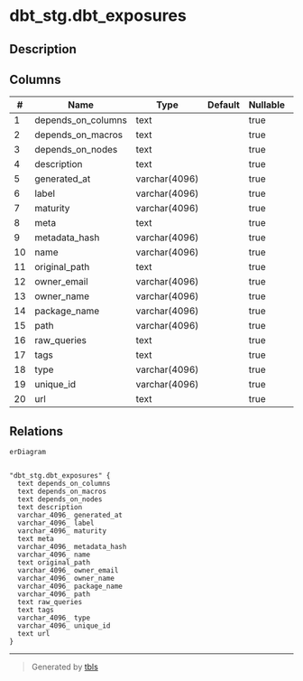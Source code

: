 # dbt_stg.dbt_exposures

## Description

## Columns

| #  | Name               | Type          | Default | Nullable | Children | Parents | Comment |
| -- | ------------------ | ------------- | ------- | -------- | -------- | ------- | ------- |
| 1  | depends_on_columns | text          |         | true     |          |         |         |
| 2  | depends_on_macros  | text          |         | true     |          |         |         |
| 3  | depends_on_nodes   | text          |         | true     |          |         |         |
| 4  | description        | text          |         | true     |          |         |         |
| 5  | generated_at       | varchar(4096) |         | true     |          |         |         |
| 6  | label              | varchar(4096) |         | true     |          |         |         |
| 7  | maturity           | varchar(4096) |         | true     |          |         |         |
| 8  | meta               | text          |         | true     |          |         |         |
| 9  | metadata_hash      | varchar(4096) |         | true     |          |         |         |
| 10 | name               | varchar(4096) |         | true     |          |         |         |
| 11 | original_path      | text          |         | true     |          |         |         |
| 12 | owner_email        | varchar(4096) |         | true     |          |         |         |
| 13 | owner_name         | varchar(4096) |         | true     |          |         |         |
| 14 | package_name       | varchar(4096) |         | true     |          |         |         |
| 15 | path               | varchar(4096) |         | true     |          |         |         |
| 16 | raw_queries        | text          |         | true     |          |         |         |
| 17 | tags               | text          |         | true     |          |         |         |
| 18 | type               | varchar(4096) |         | true     |          |         |         |
| 19 | unique_id          | varchar(4096) |         | true     |          |         |         |
| 20 | url                | text          |         | true     |          |         |         |

## Relations

```mermaid
erDiagram


"dbt_stg.dbt_exposures" {
  text depends_on_columns
  text depends_on_macros
  text depends_on_nodes
  text description
  varchar_4096_ generated_at
  varchar_4096_ label
  varchar_4096_ maturity
  text meta
  varchar_4096_ metadata_hash
  varchar_4096_ name
  text original_path
  varchar_4096_ owner_email
  varchar_4096_ owner_name
  varchar_4096_ package_name
  varchar_4096_ path
  text raw_queries
  text tags
  varchar_4096_ type
  varchar_4096_ unique_id
  text url
}
```

---

> Generated by [tbls](https://github.com/k1LoW/tbls)
